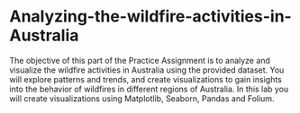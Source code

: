 # Analyzing-the-wildfire-activities-in-Australia

The objective of this part of the Practice Assignment is to analyze and visualize the wildfire activities in Australia using the provided dataset. You will explore patterns and trends, and create visualizations to gain insights into the behavior of wildfires in different regions of Australia.  In this lab you will create visualizations using Matplotlib, Seaborn, Pandas and Folium.

